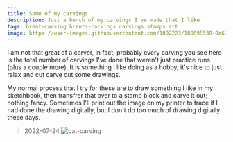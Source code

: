 ```yaml
---
title: Some of my carvings
description: Just a bunch of my carvings I've made that I like
tags: brent-carving brents-carvings carvings stamps art
image: https://user-images.githubusercontent.com/1002223/180695530-0a638226-0db3-46c6-9357-4f7cc46404ce.jpeg
---
```


I am not that great of a carver, in fact, probably every carving you see here is the total number of carvings I've done that weren't just practice runs (plus a couple more). It is something I like doing as a hobby, it's nice to just relax and cut carve out some drawings.

My normal process that I try for these are to draw something I like in my sketchbook, then transfrer that over to a stamp block and carve it out; nothing fancy. Sometimes I'll print out the image on my printer to trace if I had done the drawing digitally, but I don't do too much of drawing digitally these days.

> 2022-07-24
![cat-carving](https://user-images.githubusercontent.com/1002223/180695530-0a638226-0db3-46c6-9357-4f7cc46404ce.jpeg)
